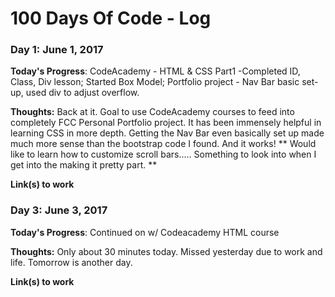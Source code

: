 # 100 Days Of Code - Log

### Day 1: June 1, 2017

**Today's Progress**: CodeAcademy - HTML & CSS Part1 -Completed ID, Class, Div lesson; Started Box Model;    Portfolio project - Nav Bar basic set-up, used div to adjust overflow.

**Thoughts:**  Back at it.  Goal to use CodeAcademy courses to feed into completely FCC Personal Portfolio project.  It has been immensely helpful in learning CSS in more depth.  Getting the Nav Bar even basically set up made much more sense than the bootstrap code I found.  And it works! ** Would like to learn how to customize scroll bars..... Something to look into when I get into the making it pretty part. **  

**Link(s) to work**

### Day 3: June 3, 2017

**Today's Progress**: Continued on w/ Codeacademy HTML course

**Thoughts:**  Only about 30 minutes today.  Missed yesterday due to work and life. Tomorrow is another day.

**Link(s) to work**

